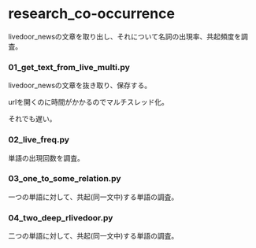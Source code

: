 # research_co-occurrence 
livedoor_newsの文章を取り出し、それについて名詞の出現率、共起頻度を調査。  

### 01_get_text_from_live_multi.py

livedoor_newsの文章を抜き取り、保存する。  

urlを開くのに時間がかかるのでマルチスレッド化。  

それでも遅い。   

### 02_live_freq.py 

単語の出現回数を調査。  

### 03_one_to_some_relation.py 

一つの単語に対して、共起(同一文中)する単語の調査。  

### 04_two_deep_rlivedoor.py  

二つの単語に対して、共起(同一文中)する単語の調査。
